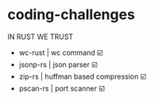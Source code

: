 # coding-challenges

IN RUST WE TRUST

- wc-rust | wc command  ☑️
- jsonp-rs | json parser ☑️
- zip-rs | huffman based compression ☑️
- pscan-rs | port scanner ☑️
